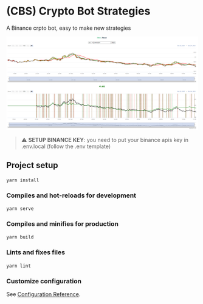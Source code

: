 # (CBS) Crypto Bot Strategies

A Binance crpto bot, easy to make new strategies

![alt text](https://github.com/marc-tech/Crypto-Bot-Strategies/blob/master/screen1.PNG)

> :warning: **SETUP BINANCE KEY**: you need to put your binance apis key in .env.local (follow the .env template)

## Project setup

```
yarn install
```

### Compiles and hot-reloads for development

```
yarn serve
```

### Compiles and minifies for production

```
yarn build
```

### Lints and fixes files

```
yarn lint
```

### Customize configuration

See [Configuration Reference](https://cli.vuejs.org/config/).
